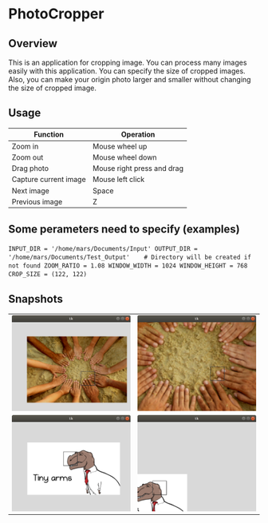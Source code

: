 # PhotoCropper
## Overview
This is an application for cropping image. You can process many images easily with this application. You can specify the size of cropped images. Also, you can make your origin photo larger and smaller without changing the size of cropped image.
## Usage
|Function|Operation|
|---|---|
|Zoom in|Mouse wheel up|
|Zoom out|Mouse wheel down|
|Drag photo|Mouse right press and drag|
|Capture current image|Mouse left click|
|Next image|Space|
|Previous image|Z|
## Some perameters need to specify (examples)
`INPUT_DIR = '/home/mars/Documents/Input'
OUTPUT_DIR = '/home/mars/Documents/Test_Output'    # Directory will be created if not found
ZOOM_RATIO = 1.08
WINDOW_WIDTH = 1024
WINDOW_HEIGHT = 768
CROP_SIZE = (122, 122)`
## Snapshots
|   |   |
|---|---|
|![Snapshot 1](/snapshots/Screenshot_1.png)|![Snapshot 2](/snapshots/Screenshot_2.png)|
|![Snapshot 3](/snapshots/Screenshot_3.png)|![Snapshot 4](/snapshots/Screenshot_4.png)|
